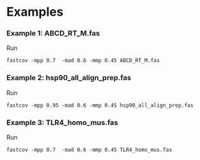 # Examples

### Example 1: ABCD_RT_M.fas

Run

    fastcov -mpp 0.7  -mad 0.6 -mmp 0.45 ABCD_RT_M.fas


### Example 2: hsp90_all_align_prep.fas

Run

    fastcov -mpp 0.95 -mad 0.6 -mmp 0.45 hsp90_all_align_prep.fas

### Example 3: TLR4_homo_mus.fas

Run

    fastcov -mpp 0.7  -mad 0.6 -mmp 0.45 TLR4_homo_mus.fas

    
